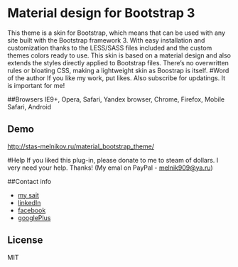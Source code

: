 # Material design for Bootstrap 3
This theme is a skin for Bootstrap, which means that can be used with any site built with the Bootstrap framework 3. With easy installation and customization thanks to the LESS/SASS files included and the custom themes colors ready to use. 
This skin is based on a material design and also extends the styles directly applied to Bootstrap files. There’s no overwritten rules or bloating CSS, making a lightweight skin as Boostrap is itself. 
#Word of the author
If you like my work, put likes. Also subscribe for updatings. It is important for me!

##Browsers
IE9+, Opera, Safari, Yandex browser, Chrome, Firefox, Mobile Safari, Android

## Demo
http://stas-melnikov.ru/material_bootstrap_theme/

#Help
If you liked this plug-in, please donate to me to steam of dollars. I very need your help. Thanks! (My emal on PayPal - melnik909@ya.ru)

##Contact info
  * [my sait](http://stas-melnikov.ru)
  * [linkedIn](https://www.linkedin.com/in/melnik909)
  * [facebook](https://www.facebook.com/melnik909)
  * [googlePlus](https://plus.google.com/u/0/107045860611946174330/posts)

## License
MIT
